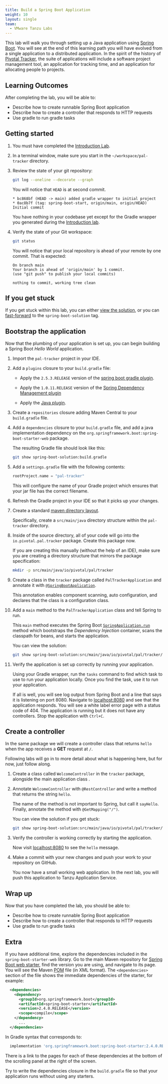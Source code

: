 ```yaml
---
title: Build a Spring Boot Application
weight: 10
layout: single
team:
  - VMware Tanzu Labs
---
```


This lab will walk you through setting up a Java application using
[Spring Boot](https://projects.spring.io/spring-boot/).
You will see at the end of this learning path you will have evolved
from a single application to a distributed application.
In the spirit of the history of [Pivotal Tracker](https://www.pivotaltracker.com/),
the suite of applications will include a software project management
tool, an application for tracking time, and an application for
allocating people to projects.

## Learning Outcomes

After completing the lab, you will be able to:

- Describe how to create runnable Spring Boot application
- Describe how to create a controller that responds to HTTP requests
- Use gradle to run gradle tasks

## Getting started

1.  You must have completed the
    [Introduction Lab](../intro/).

1.  In a terminal window,
    make sure you start in the `~/workspace/pal-tracker` directory.

1.  Review the state of your git repository:

    ```bash
    git log --oneline --decorate --graph
    ```

    You will notice that `HEAD` is at second commit.

    ```no-highlight
    * bc868bf (HEAD -> main) added gradle wrapper to initial project
    * 0ac8b7f (tag: spring-boot-start, origin/main, origin/HEAD) Initial commit
    ```

    You have nothing in your codebase yet except for the Gradle wrapper
    you generated during the
    [Introduction lab](./intro/).

1.  Verify the state of your Git workspace:

    ```bash
    git status
    ```

    You will notice that your local repository is ahead of your
    remote by one commit.
    That is expected:

    ```no-highlight
    On branch main
    Your branch is ahead of 'origin/main' by 1 commit.
    (use "git push" to publish your local commits)

    nothing to commit, working tree clean
    ```

## If you get stuck

If you get stuck within this lab,
you can either
[view the solution](../intro/#view-a-file-from-a-solution),
or you can
[fast-forward](../intro/#fast-forward) to the `spring-boot-solution` tag.

## Bootstrap the application

Now that the plumbing of your application is set up,
you can begin building a Spring Boot _Hello World_ application.

1.  Import the `pal-tracker` project in your IDE.

1.  Add a `plugins` closure to your `build.gradle` file:

    -   Apply the `2.5.3.RELEASE` version of the
        [spring boot gradle plugin](https://docs.spring.io/spring-boot/docs/current/reference/html/build-tool-plugins-gradle-plugin.html).

    -   Apply the `1.0.11.RELEASE` version of the
        [Spring Dependency Management plugin](https://plugins.gradle.org/plugin/io.spring.dependency-management)

    -   Apply the
        [Java plugin](https://docs.gradle.org/current/userguide/java_plugin.html).

1.  Create a `repositories` closure adding Maven Central to your
    `build.gradle` file.

1.  Add a `dependencies` closure to your `build.gradle` file,
    and add a java implementation dependency on the
    `org.springframework.boot:spring-boot-starter-web` package.

    The resulting Gradle file should look like this:

    ```bash
    git show spring-boot-solution:build.gradle
    ```

1.  Add a `settings.gradle` file with the following contents:

    ```groovy
    rootProject.name = "pal-tracker"
    ```

    This will configure the name of your Gradle project which ensures
    that your jar file has the correct filename.

1.  Refresh the Gradle project in your IDE so that it picks up
    your changes.

1.  Create a standard
    [maven directory layout](https://maven.apache.org/guides/introduction/introduction-to-the-standard-directory-layout.html).

    Specifically, create a `src/main/java` directory structure within
    the `pal-tracker` directory.

1.  Inside of the source directory, all of your code will go into
    the `io.pivotal.pal.tracker` package.
    Create this package now.

    If you are creating this manually
    (without the help of an IDE),
    make sure you are creating a directory structure that mirrors
    the package specification:

    ```bash
    mkdir -p src/main/java/io/pivotal/pal/tracker
    ```

1.  Create a class in the `tracker` package called
    `PalTrackerApplication` and annotate it with
    [`@SpringBootApplication`](https://docs.spring.io/autorepo/docs/spring-boot/current/api/org/springframework/boot/autoconfigure/SpringBootApplication.html).

    This annotation enables component scanning, auto configuration, and
    declares that the class is a configuration class.

1.  Add a `main` method to the `PalTrackerApplication` class and
    tell Spring to run.

    This `main` method executes the Spring Boot
    [`SpringApplication.run`](https://docs.spring.io/spring-boot/docs/current/api/org/springframework/boot/SpringApplication.html)
    method which bootstraps the _Dependency Injection_ container, scans
    the classpath for beans, and starts the application.

    You can view the solution:

    ```bash
    git show spring-boot-solution:src/main/java/io/pivotal/pal/tracker/PalTrackerApplication.java
    ```

1.  Verify the application is set up correctly by running your
    application.

    Using your Gradle wrapper, run the `tasks` command to find which
    task to use to run your application locally.
    Once you find the task, use it to run your application.

    If all is well, you will see log output from Spring Boot and a
    line that says it is listening on port 8080.
    Navigate to [localhost:8080](http://localhost:8080) and see that the
    application responds.
    You will see a white label error page with a status code of 404.
    The application is running but it does not have any controllers.
    Stop the application with `Ctrl+C`.

## Create a controller

In the same package we will create a controller class that returns
`hello` when the app receives a __GET__ request at `/`.

Following labs will go in to more detail about what is happening here,
but for now, just follow along.

1.  Create a class called `WelcomeController` in the `tracker` package,
    alongside the main application class .

1.  Annotate `WelcomeController` with `@RestController` and write a
    method that returns the string `hello`.

    The name of the method is not important to Spring, but call it
    `sayHello`.
    Finally, annotate the method with `@GetMapping("/")`.

    You can view the solution if you get stuck:

    ```bash
    git show spring-boot-solution:src/main/java/io/pivotal/pal/tracker/WelcomeController.java
    ```

1.  Verify the controller is working correctly by starting the
    application.

    Now visit [localhost:8080](http://localhost:8080) to see the `hello`
    message.

1.  Make a commit with your new changes and push your work to your
    repository on GitHub.

    You now have a small working web application.
    In the next lab,
    you will push this application to Tanzu Application Service.

## Wrap up

Now that you have completed the lab, you should be able to:

- Describe how to create runnable Spring Boot application
- Describe how to create a controller that responds to HTTP requests
- Use gradle to run gradle tasks

## Extra

If you have additional time, explore the dependencies included in the
`spring-boot-starter-web` library.
Go to the main Maven repository for [Spring Boot web starter](https://search.maven.org/artifact/org.springframework.boot/spring-boot-starter-web),
find the version you are using, and navigate to its page.
You will see the Maven [POM](https://maven.apache.org/guides/introduction/introduction-to-the-pom.html)
file (in XML format).
The `<dependencies>` section of the file shows the immediate dependencies
of the starter, for example:

```xml
  <dependencies>
    <dependency>
      <groupId>org.springframework.boot</groupId>
      <artifactId>spring-boot-starter</artifactId>
      <version>2.4.0.RELEASE</version>
      <scope>compile</scope>
    </dependency>
      ...
  </dependencies>
```

In Gradle syntax that corresponds to:
```groovy
  implementation 'org.springframework.boot:spring-boot-starter:2.4.0.RELEASE'
```

There is a link to the pages for each of these dependencies at the bottom of the
scrolling panel at the right of the screen.

Try to write the dependencies closure in the `build.gradle` file so that
your application runs without using any starters.
